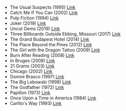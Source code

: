 - The Usual Suspects (1995) [Link](https://www.imdb.com/title/tt0114814/)
- Catch Me If You Can (2002) [Link](https://www.imdb.com/title/tt0264464/)
- Pulp Fiction (1994) [Link](https://www.imdb.com/title/tt0110912/)
- Joker (2019) [Link](https://www.imdb.com/title/tt7286456/)
- Uncut Gems (2019) [Link](https://www.imdb.com/title/tt5727208/)
- Three Billboards Outside Ebbing, Missouri (2017) [Link](https://www.imdb.com/title/tt5027774/)
- The Grand Budapest Hotel (2014) [Link](https://www.imdb.com/title/tt2278388/)
- The Place Beyond the Pines (2012) [Link](https://www.imdb.com/title/tt1817273/)
- The Girl with the Dragon Tattoo (2009) [Link](https://www.imdb.com/title/tt1132620/)
- Burn After Reading (2008) [Link](https://www.imdb.com/title/tt0887883/)
- In Bruges (2008) [Link](https://www.imdb.com/title/tt0780536/)
- 21 Grams (2003) [Link](https://www.imdb.com/title/tt0315733/)
- Chicago (2002) [Link](https://www.imdb.com/title/tt0299658/)
- Donnie Brasco (1997( [Link](https://www.imdb.com/title/tt0119008/) 
- The Big Lebowski (1998) [Link](https://www.imdb.com/title/tt0118715/)
- The Godfather (1972) [Link](https://www.imdb.com/title/tt0068646/)
- Papillon (1973) [Link](https://www.imdb.com/title/tt0070511/)
- Once Upon a Time in America (1984) [Link](https://www.imdb.com/title/tt0087843/)
- Carlito's Way (1993) [Link](https://www.imdb.com/title/tt0106519/)
